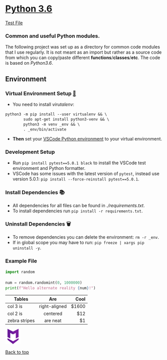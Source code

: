 <!--
test.js
test2.js
-->

# [Python 3.6](https://github.com/jscul/common.py/edit/master/README.md)

[Test File](#example-file)

### Common and useful Python modules.

The following project was set up as a directory for common code modules that I use regularly. It is not meant as an import but rather as a source code from which you can copy/paste different **functions**/**classes**/**etc**. The code is based on *Python3.6*.

## Environment

### Virtual Environment Setup [🐍](https://packaging.python.org/guides/installing-using-pip-and-virtual-environments/)
- You need to install *virutalenv*:

```shell
python3 -m pip install --user virtualenv && \
        sudo apt-get install python3-venv && \
        python3 -m venv _env && \
        . _env/bin/activate
```

- **Then** set your [VSCode Python environment](https://code.visualstudio.com/docs/python/environments) to your virtual environment.
    
### Development Setup
- Run `pip install pytest==5.0.1 black` to install the VSCode test environment and Python formatter.
- VSCode has some issues with the latest version of `pytest`, instead use version 5.0.1: `pip install --force-reinstall pytest==5.0.1`.

### Install Dependencies 📚
- All dependencies for all files can be found in *./requirements.txt*.
- To install dependencies run `pip install -r requirements.txt`.

### Uninstall Dependencies 🗑️
- To remove dependencies you can delete the environment: `rm -r _env`.
- If in global scope you may have to run: `pip freeze | xargs pip uninstall -y`.

### Example File

```python
import random

num = random.randomint(0, 1000000)
print(f"Hello alternate reality {num}!")
```

| Tables        | Are           | Cool  |
| ------------- |:-------------:| -----:|
| col 3 is      | right-aligned | $1600 |
| col 2 is      | centered      |   $12 |
| zebra stripes | are neat      |    $1 |

![alt text](https://github.com/adam-p/markdown-here/raw/master/src/common/images/icon48.png "Logo Title Text 1")

[Back to top](#Python-3-6)
